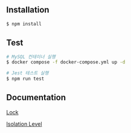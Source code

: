 ## Installation

```bash
$ npm install
```

## Test

```bash
# MySQL 컨테이너 실행
$ docker compose -f docker-compose.yml up -d

# Jest 테스트 실행
$ npm run test
```

## Documentation

[Lock](https://chihunmanse.github.io/backend/database/concurrency-control/lock)

[Isolation Level](https://chihunmanse.github.io/backend/database/concurrency-control/isolation-level)

